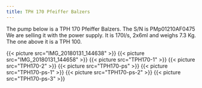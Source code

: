 ```yaml
---
title: TPH 170 Pfeiffer Balzers
---
```


The pump below is a TPH 170 Pfeiffer Balzers. The S/N is PMp01210AF0475 We are selling it with the power supply. It is 170l/s, 2x6ml and weighs 7.3 Kg. The one above it is a TPH 100.

{{< picture src="IMG_20180131_144638" >}}
{{< picture src="IMG_20180131_144658" >}}
{{< picture src="TPH170-1" >}}
{{< picture src="TPH170-2" >}}
{{< picture src="TPH170-ps" >}}
{{< picture src="TPH170-ps-1" >}}
{{< picture src="TPH170-ps-2" >}}
{{< picture src="TPH170-ps-3" >}}
